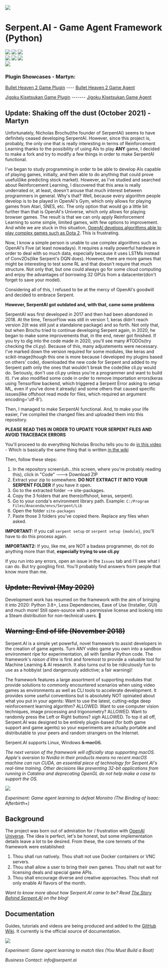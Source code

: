 ![](https://s3.ca-central-1.amazonaws.com/serpent-ai-assets/SerpentFBCover.png)

# Serpent.AI - Game Agent Framework (Python)

[![](https://img.shields.io/badge/project-website-brightgreen.svg?colorB=1bcc6f&longCache=true)](http://serpent.ai)
[![](https://img.shields.io/badge/project-blog-brightgreen.svg?colorB=1bcc6f&longCache=true)](http://blog.serpent.ai)
[![](https://img.shields.io/badge/project-wiki-brightgreen.svg?colorB=1bcc6f&longCache=true)](https://github.com/SerpentAI/SerpentAI/wiki)    
[![](https://img.shields.io/badge/pypi-v2018.1.2-brightgreen.svg?colorB=007ec6&longCache=true)]()
[![](https://img.shields.io/badge/python-3.6-brightgreen.svg?colorB=007ec6&longCache=true)]()
[![](https://img.shields.io/badge/license-MIT-brightgreen.svg?colorB=007ec6&longCache=true)]()  
[![](https://img.shields.io/badge/twitter-@Serpent__AI-brightgreen.svg?colorB=1da1f2&longCache=true)](https://twitter.com/Serpent_AI)

### Plugin Showcases - Martyn:

[Bullet Heaven 2 Game Plugin](https://github.com/Martyn0324/SerpentBullet_HeavenGamePlugin) ---- [Bullet Heaven 2 Game Agent](https://github.com/Martyn0324/SerpentNimbleAngelGameAgentPlugin)

[Jigoku Kisetsukan Game Plugin](https://github.com/Martyn0324/SerpentJigoku_kisetsukanGamePlugin) ------- [Jigoku Kisetsukan Game Agent](https://github.com/Martyn0324/SerpentTenshiGameAgentPlugin)


## Update: Shaking off the dust (October 2021) - Martyn

Unfortunately, Nicholas Brochu(the founder of SerpentAI) seems to have definitely ceased developing SerpentAI. However, since this project is, probably, the only one that is really interesting in terms of Reinforcement Learning thanks to the possibility of using AIs to play **ANY** game, I decided to make a fork and try to modify a few things in order to make SerpentAI functional.

I've began to study programming in order to be able to develop AIs capable of playing games, initially, and then able to do anything that could prove useful(like predicting stock market).
However, as I've studied and searched about Reinforcement Learning, I discovered that this area is really underrated or, at least, doesn't arouse that much interest between programmers in general. Why's that? Well, because every algorithm people develop is to be played in OpenAI's Gym, which only allows for playing games from Atari, SNES, etc. The only option that would go a little bit further than that is OpenAI's Universe, which only allows for playing browser games.
The result is that we can only apply Reinforcement Learning to some simple, limited games, with few options to improvement. And while we are stuck in this situation, [OpenAI develops algorithms able to play complex games such as Dota 2](https://en.wikipedia.org/wiki/OpenAI_Five). This is frustrating.

Now, I know a simple person is unable to use complex algorithms such as OpenAI's Five (at least nowadays). It requires a really powerful hardware in order to deal with so much data, especially because it uses LSTMs instead of Conv2Ds(like Serpent's DQN does). However, there are more games that might be interesting to test some RL and that doesn't require that much structure. Not only that, but one could always go for some cloud computing and enjoy the advantages of borrowing 32 GPUs from a datacenter(don't forget to save your model).

Considering all of this, I refused to be at the mercy of OpenAI's goodwill and decided to embrace Serpent.

**However, SerpentAI got outdated and, with that, came some problems**

SerpentAI was first developed in 2017 and then had been abandoned in 2018. At the time, TensorFlow was still in version 1, keras didn't reach version 2(it was still just a standalone package) and so forth. Not only that, but when Brochu tried to continue developing Serpent again, in 2020, he began to make some improvements that, in the end, never got finished. If you try to dig into the code made in 2020, you'll see many #TODOs(try checking the cli.py).
Because of this, many adjustements were necessary. I've marked down the version required for some modules, like keras and scikit-image(though this one is more because I developed my plugins based on others' code), downloaded the new code for Serpent and added to my Serpent path only the ones that wouldn't break the code(like cli.py would do. Seriously, don't use cli.py unless you're a programmer and want to build it). I've also modified some code in order to remove importation errors(keras using Tensorflow backend, which triggered a Serpent Error asking to setup ML, even if you've done it already) and some others that caused specific issues(like offshoot read mode for files, which required an argument encoding='utf-8').

Then, I managed to make SerpentAI functional. And, to make your life easier, I've compiled the changed files and uploaded them into this repository.

**PLEASE READ THIS IN ORDER TO UPDATE YOUR SERPENT FILES AND AVOID TRACEBACK ERRORS**

You'll proceed to do everything Nicholas Brochu tells you to do [in this video](https://www.youtube.com/watch?v=5d4Ceq1L8hg) - Which is basically the same thing that is written [in the wiki](https://github.com/SerpentAI/SerpentAI/wiki)

Then, follow these steps:

1. In the repository screen(uh...this screen, where you're probably reading this), click in "Code" ---> Download ZIP
2. Extract your zip to somewhere. **DO NOT EXTRACT IT INTO YOUR SERPENT FOLDER** if you have it open.
3. Go to the extracted folder --> site-packages.
4. Copy the 3 folders that are there(offshoot, keras, serpent).
5. Go to your conda's environment library path. Example: `C:/Program Files/Anaconda/envs/Serpent/Lib`
6. Open the folder `site-packages`
7. Paste those 3 folders you've copied there. Replace any files when asked.

**IMPORTANT:** If you call `serpent setup` or `serpent setup {module}`, you'll have to do this process again.

**IMPORTANT2:** If you, like me, are NOT a badass programmer, do not do anything more than that, **especially trying to use cli.py**

If you run into any errors, open an issue in the `Issues` tab and I'll see what I can do. But try googling first. You'll probably find answers from people that know more than me.


## ~~Update: Revival (May 2020)~~

Development work has resumed on the framework with the aim of bringing it into 2020: Python 3.8+, Less Dependencies, Ease of Use (Installer, GUI) and much more! Still open-source with a permissive license and looking into a Steam distribution for non-technical users. 🐍

## ~~Warning: End of life (November 2018)~~

Serpent.AI is a simple yet powerful, novel framework to assist developers in the creation of game agents. Turn ANY video game you own  into a sandbox environment ripe for experimentation, all with familiar Python code. The framework's _raison d'être_ is first and foremost to provide a valuable tool for Machine Learning & AI research. It also turns out to be ridiculously fun to use as a hobbyist (and dangerously addictive; a fair warning)!

The framework features a large assortment of supporting modules that provide solutions to commonly encountered scenarios when using video games as environments  as well as CLI tools to accelerate development. It provides some useful conventions but is absolutely NOT opiniated about what you put in your agents: Want to use the latest, cutting-edge deep reinforcement learning algorithm? ALLOWED. Want to use computer vision techniques, image processing and trigonometry? ALLOWED. Want to randomly press the Left or Right buttons? _sigh_ ALLOWED. To top it all off, Serpent.AI was designed to be entirely plugin-based (for both game support and game agents) so your experiments are actually portable and distributable to your peers and random strangers on the Internet.

Serpent.AI supports Linux, Windows ~~& macOS~~.

_The next version of the framework will officially stop supporting macOS. Apple's aversion to Nvidia in their products means no recent macOS machine can run CUDA, an essential piece of technology for Serpent.AI's real-time training. Other decisions like preventing 32-bit applications from running in Catalina and deprecating OpenGL do not help make a case to support the OS._ 

![](https://s3.ca-central-1.amazonaws.com/serpent-ai-assets/demo_isaac.gif)

_Experiment: Game agent learning to defeat Monstro (The Binding of Isaac: Afterbirth+)_

## Background

The project was born out of admiration for / frustration with [OpenAI Universe](https://github.com/openai/universe). The idea is perfect, let's be honest, but some implementation details leave a lot to be desired. From these, the core tennets of the framework were established:

1. Thou shall run natively. Thou shalt not use Docker containers or VNC servers.
2. Thou shall allow a user to bring their own games. Thou shalt not wait for licensing deals and special game APIs.
3. Thou shall encourage diverse and creative approaches. Thou shalt not only enable AI flavors of the month.

_Want to know more about how Serpent.AI came to be? Read [The Story Behind Serpent.AI](http://blog.serpent.ai/the-story-behind-serpent-ai/) on the blog!_

## Documentation

Guides, tutorials and videos are being produced and added to the [GitHub Wiki](https://github.com/SerpentAI/SerpentAI/wiki). It currently is the official source of documentation.

![](https://s3.ca-central-1.amazonaws.com/serpent-ai-assets/demo_ymbab.gif)

_Experiment: Game agent learning to match tiles (You Must Build a Boat)_

_Business Contact: info@serpent.ai_
